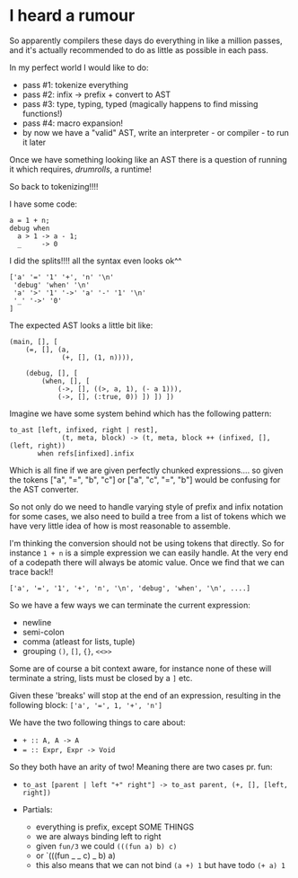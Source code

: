 # I heard a rumour

So apparently compilers these days do everything in like a million
passes, and it's actually recommended to do as little as possible in
each pass.

In my perfect world I would like to do:
 * pass #1: tokenize everything
 * pass #2: infix -> prefix + convert to AST
 * pass #3: type, typing, typed (magically happens to find missing functions!)
 * pass #4: macro expansion!
 * by now we have a "valid" AST, write an interpreter - or compiler - to run it later

Once we have something looking like an AST there is a question of
running it which requires, *drumrolls*, a runtime!

So back to tokenizing!!!!

I have some code:

```
a = 1 + n;
debug when
  a > 1 -> a - 1;
  _     -> 0
```

I did the splits!!!! all the syntax even looks ok^^

```
['a' '=' '1' '+', 'n' '\n'
 'debug' 'when' '\n'
 'a' '>' '1' '->' 'a' '-' '1' '\n'
 '_' '->' '0'
]
```


The expected AST looks a little bit like:

```
(main, [], [
	(=, [], (a,
	         (+, [], (1, n)))),

	(debug, [], [
		(when, [], [
			(->, [], ((>, a, 1), (- a 1))),
			(->, [], (:true, 0)) ]) ]) ])
```

Imagine we have some system behind which has the following pattern:

```
to_ast [left, infixed, right | rest],
			 (t, meta, block) -> (t, meta, block ++ (infixed, [], (left, right))
       when refs[infixed].infix
```

Which is all fine if we are given perfectly chunked expressions....
so given the tokens ["a", "=", "b", "c"] or ["a", "c", "=", "b"] would
be confusing for the AST converter.


So not only do we need to handle varying style of prefix and infix
notation for some cases, we also need to build a tree from a list of
tokens which we have very little idea of how is most reasonable to
assemble.

I'm thinking the conversion should not be using tokens that directly.
So for instance `1 + n` is a simple expression we can easily handle.
At the very end of a codepath there will always be atomic value. Once
we find that we can trace back!!


```
['a', '=', '1', '+', 'n', '\n', 'debug', 'when', '\n', ....]
```

So we have a few ways we can terminate the current expression:
 * newline
 * semi-colon
 * comma (atleast for lists, tuple)
 * grouping `()`, `[]`, `{}`, `<<>>`

Some are of course a bit context aware, for instance none of these
will terminate a string, lists must be closed by a `]` etc.

Given these 'breaks' will stop at the end of an expression, resulting
in the following block: `['a', '=', 1, '+', 'n']`

We have the two following things to care about:
 * `+ :: A, A -> A`
 * `= :: Expr, Expr -> Void`

So they both have an arity of two! Meaning there are two cases pr.  fun:
 * `to_ast [parent | left "+" right"] -> to_ast parent, (+, [], [left, right])`


* Partials:
  - everything is prefix, except SOME THINGS
  - we are always binding left to right
  - given `fun/3` we could `(((fun a) b) c)`
  - or `(((fun _ _ c) _ b) a)
  - this also means that we can not bind `(a +) 1` but have todo `(+ a) 1`
